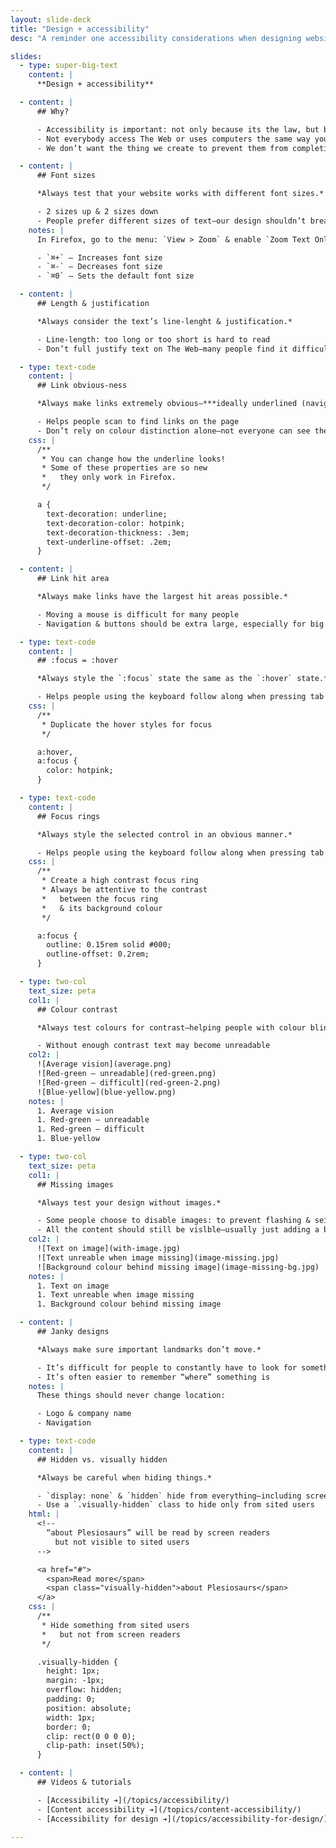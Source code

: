 ```yaml
---
layout: slide-deck
title: "Design + accessibility"
desc: "A reminder one accessibility considerations when designing websites—things to look for & how to find them."

slides:
  - type: super-big-text
    content: |
      **Design + accessibility**

  - content: |
      ## Why?

      - Accessibility is important: not only because its the law, but because we care
      - Not everybody access The Web or uses computers the same way you do
      - We don’t want the thing we create to prevent them from completing their task

  - content: |
      ## Font sizes

      *Always test that your website works with different font sizes.*

      - 2 sizes up & 2 sizes down
      - People prefer different sizes of text—our design shouldn’t break when the text changes size
    notes: |
      In Firefox, go to the menu: `View > Zoom` & enable `Zoom Text Only`

      - `⌘+` — Increases font size
      - `⌘-` — Decreases font size
      - `⌘0` — Sets the default font size

  - content: |
      ## Length & justification

      *Always consider the text’s line-lenght & justification.*

      - Line-length: too long or too short is hard to read
      - Don’t full justify text on The Web—many people find it difficult to read

  - type: text-code
    content: |
      ## Link obvious-ness

      *Always make links extremely obvious—***ideally underlined (navigation bar exempted)**

      - Helps people scan to find links on the page
      - Don’t rely on colour distinction alone—not everyone can see the colour difference
    css: |
      /**
       * You can change how the underline looks!
       * Some of these properties are so new
       *   they only work in Firefox.
       */

      a {
        text-decoration: underline;
        text-decoration-color: hotpink;
        text-decoration-thickness: .3em;
        text-underline-offset: .2em;
      }

  - content: |
      ## Link hit area

      *Always make links have the largest hit areas possible.*

      - Moving a mouse is difficult for many people
      - Navigation & buttons should be extra large, especially for big thumbs & mobile screens

  - type: text-code
    content: |
      ## :focus = :hover

      *Always style the `:focus` state the same as the `:hover` state.*

      - Helps people using the keyboard follow along when pressing tab
    css: |
      /**
       * Duplicate the hover styles for focus
       */

      a:hover,
      a:focus {
        color: hotpink;
      }

  - type: text-code
    content: |
      ## Focus rings

      *Always style the selected control in an obvious manner.*

      - Helps people using the keyboard follow along when pressing tab
    css: |
      /**
       * Create a high contrast focus ring
       * Always be attentive to the contrast
       *   between the focus ring
       *   & its background colour
       */

      a:focus {
        outline: 0.15rem solid #000;
        outline-offset: 0.2rem;
      }

  - type: two-col
    text_size: peta
    col1: |
      ## Colour contrast

      *Always test colours for contrast—helping people with colour blindness.*

      - Without enough contrast text may become unreadable
    col2: |
      ![Average vision](average.png)
      ![Red-green — unreadable](red-green.png)
      ![Red-green — difficult](red-green-2.png)
      ![Blue-yellow](blue-yellow.png)
    notes: |
      1. Average vision
      1. Red-green — unreadable
      1. Red-green — difficult
      1. Blue-yellow

  - type: two-col
    text_size: peta
    col1: |
      ## Missing images

      *Always test your design without images.*

      - Some people choose to disable images: to prevent flashing & seizures, poor internet connection, etc.
      - All the content should still be vislble—usually just adding a background colour helps
    col2: |
      ![Text on image](with-image.jpg)
      ![Text unreable when image missing](image-missing.jpg)
      ![Background colour behind missing image](image-missing-bg.jpg)
    notes: |
      1. Text on image
      1. Text unreable when image missing
      1. Background colour behind missing image

  - content: |
      ## Janky designs

      *Always make sure important landmarks don’t move.*

      - It’s difficult for people to constantly have to look for something
      - It’s often easier to remember “where” something is
    notes: |
      These things should never change location:

      - Logo & company name
      - Navigation

  - type: text-code
    content: |
      ## Hidden vs. visually hidden

      *Always be careful when hiding things.*

      - `display: none` & `hidden` hide from everything—including screen readers
      - Use a `.visually-hidden` class to hide only from sited users
    html: |
      <!--
        “about Plesiosaurs” will be read by screen readers
          but not visible to sited users
      -->

      <a href="#">
        <span>Read more</span>
        <span class="visually-hidden">about Plesiosaurs</span>
      </a>
    css: |
      /**
       * Hide something from sited users
       *   but not from screen readers
       */

      .visually-hidden {
        height: 1px;
        margin: -1px;
        overflow: hidden;
        padding: 0;
        position: absolute;
        width: 1px;
        border: 0;
        clip: rect(0 0 0 0);
        clip-path: inset(50%);
      }

  - content: |
      ## Videos & tutorials

      - [Accessibility ➔](/topics/accessibility/)
      - [Content accessibility ➔](/topics/content-accessibility/)
      - [Accessibility for design ➔](/topics/accessibility-for-design/)

---
```

